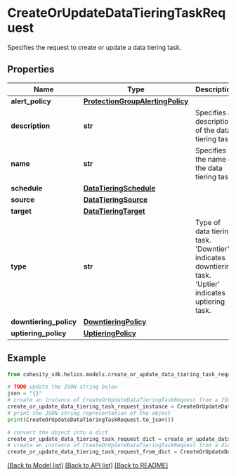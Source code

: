 # CreateOrUpdateDataTieringTaskRequest

Specifies the request to create or update a data tiering task.

## Properties

Name | Type | Description | Notes
------------ | ------------- | ------------- | -------------
**alert_policy** | [**ProtectionGroupAlertingPolicy**](ProtectionGroupAlertingPolicy.md) |  | [optional] 
**description** | **str** | Specifies a description of the data tiering task. | [optional] 
**name** | **str** | Specifies the name of the data tiering task. | 
**schedule** | [**DataTieringSchedule**](DataTieringSchedule.md) |  | [optional] 
**source** | [**DataTieringSource**](DataTieringSource.md) |  | [optional] 
**target** | [**DataTieringTarget**](DataTieringTarget.md) |  | [optional] 
**type** | **str** | Type of data tiering task. &#39;Downtier&#39; indicates downtiering task. &#39;Uptier&#39; indicates uptiering task. | 
**downtiering_policy** | [**DowntieringPolicy**](DowntieringPolicy.md) |  | [optional] 
**uptiering_policy** | [**UptieringPolicy**](UptieringPolicy.md) |  | [optional] 

## Example

```python
from cohesity_sdk.helios.models.create_or_update_data_tiering_task_request import CreateOrUpdateDataTieringTaskRequest

# TODO update the JSON string below
json = "{}"
# create an instance of CreateOrUpdateDataTieringTaskRequest from a JSON string
create_or_update_data_tiering_task_request_instance = CreateOrUpdateDataTieringTaskRequest.from_json(json)
# print the JSON string representation of the object
print(CreateOrUpdateDataTieringTaskRequest.to_json())

# convert the object into a dict
create_or_update_data_tiering_task_request_dict = create_or_update_data_tiering_task_request_instance.to_dict()
# create an instance of CreateOrUpdateDataTieringTaskRequest from a dict
create_or_update_data_tiering_task_request_from_dict = CreateOrUpdateDataTieringTaskRequest.from_dict(create_or_update_data_tiering_task_request_dict)
```
[[Back to Model list]](../README.md#documentation-for-models) [[Back to API list]](../README.md#documentation-for-api-endpoints) [[Back to README]](../README.md)


